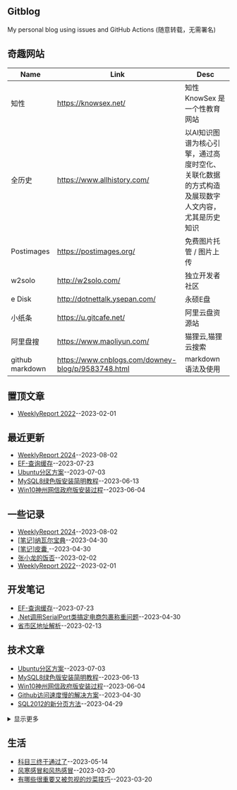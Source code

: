 ## Gitblog
My personal blog using issues and GitHub Actions (随意转载，无需署名)
## 奇趣网站
| Name | Link | Desc | 
 | ---- | ---- | ---- |
| 知性 | https://knowsex.net/ | 知性 KnowSex 是一个性教育网站 |
| 全历史 | https://www.allhistory.com/ | 以AI知识图谱为核心引擎，通过高度时空化、关联化数据的方式构造及展现数字人文内容，尤其是历史知识 |
| Postimages | https://postimages.org/ | 免费图片托管 / 图片上传 |
| w2solo | http://w2solo.com/ | 独立开发者社区 |
|  e Disk | http://dotnettalk.ysepan.com/ |  永硕E盘 |
|  小纸条  | https://u.gitcafe.net/ |  阿里云盘资源站 |
|  阿里盘搜 | https://www.maoliyun.com/ |  猫狸云,猫狸云搜索 |
|  github markdown | https://www.cnblogs.com/downey-blog/p/9583748.html |  markdown语法及使用 |
## 置顶文章
- [WeeklyReport 2022](https://github.com/haoz0x139/myblog/issues/1)--2023-02-01
## 最近更新
- [WeeklyReport 2024](https://github.com/haoz0x139/myblog/issues/26)--2023-08-02
- [ EF-查询缓存](https://github.com/haoz0x139/myblog/issues/25)--2023-07-23
- [Ubuntu分区方案](https://github.com/haoz0x139/myblog/issues/24)--2023-07-03
- [MySQL8绿色版安装简明教程](https://github.com/haoz0x139/myblog/issues/23)--2023-06-13
- [Win10神州网信政府版安装过程](https://github.com/haoz0x139/myblog/issues/22)--2023-06-04
## 一些记录
- [WeeklyReport 2024](https://github.com/haoz0x139/myblog/issues/26)--2023-08-02
- [[笔记]纳瓦尔宝典](https://github.com/haoz0x139/myblog/issues/20)--2023-04-30
- [[笔记]皮囊 ](https://github.com/haoz0x139/myblog/issues/19)--2023-04-30
- [张小龙的饭否](https://github.com/haoz0x139/myblog/issues/4)--2023-02-02
- [WeeklyReport 2022](https://github.com/haoz0x139/myblog/issues/1)--2023-02-01
## 开发笔记
- [ EF-查询缓存](https://github.com/haoz0x139/myblog/issues/25)--2023-07-23
- [.Net调用SerialPort类搞定电商包裹称重问题](https://github.com/haoz0x139/myblog/issues/18)--2023-04-30
- [省市区地址解析](https://github.com/haoz0x139/myblog/issues/12)--2023-02-13
## 技术文章
- [Ubuntu分区方案](https://github.com/haoz0x139/myblog/issues/24)--2023-07-03
- [MySQL8绿色版安装简明教程](https://github.com/haoz0x139/myblog/issues/23)--2023-06-13
- [Win10神州网信政府版安装过程](https://github.com/haoz0x139/myblog/issues/22)--2023-06-04
- [Github访问速度慢的解决方案](https://github.com/haoz0x139/myblog/issues/17)--2023-04-30
- [SQL2012的新分页方法](https://github.com/haoz0x139/myblog/issues/16)--2023-04-29
<details><summary>显示更多</summary>

- [解决Win10电脑无法登录微软账号的方法](https://github.com/haoz0x139/myblog/issues/13)--2023-03-05
- [git中的SSL证书问题：无法获取本地颁发者证书错误的解决办法](https://github.com/haoz0x139/myblog/issues/10)--2023-02-07
- [Scoop windows下的包管理器](https://github.com/haoz0x139/myblog/issues/9)--2023-02-03
</details>

## 生活
- [科目三终于通过了](https://github.com/haoz0x139/myblog/issues/21)--2023-05-14
- [风寒感冒和风热感冒](https://github.com/haoz0x139/myblog/issues/15)--2023-03-20
- [有哪些很重要又被忽视的炒菜技巧](https://github.com/haoz0x139/myblog/issues/14)--2023-03-20
